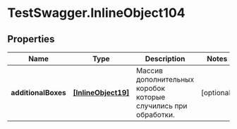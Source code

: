 # TestSwagger.InlineObject104

## Properties

Name | Type | Description | Notes
------------ | ------------- | ------------- | -------------
**additionalBoxes** | [**[InlineObject19]**](InlineObject19.md) | Массив дополнительных коробок которые случились при обработки. | [optional] 


